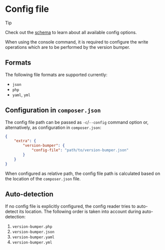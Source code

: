# Config file

> [!TIP]
> Check out the [schema](schema.md) to learn about all available
> config options.

When using the console command, it is required to configure
the write operations which are to be performed by the version
bumper.

## Formats

The following file formats are supported currently:

* `json`
* `php`
* `yaml`, `yml`

## Configuration in `composer.json`

The config file path can be passed as `-c`/`--config` command
option or, alternatively, as configuration in `composer.json`:

```json
{
    "extra": {
        "version-bumper": {
            "config-file": "path/to/version-bumper.json"
        }
    }
}
```

When configured as relative path, the config file path is
calculated based on the location of the `composer.json` file.

## Auto-detection

If no config file is explicitly configured, the config reader
tries to auto-detect its location. The following order is taken
into account during auto-detection:

1. `version-bumper.php`
2. `version-bumper.json`
3. `version-bumper.yaml`
4. `version-bumper.yml`
